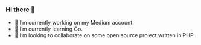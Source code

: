 ### Hi there 👋


- 🔭 I’m currently working on my Medium account.
- 🌱 I’m currently learning Go.
- 👯 I’m looking to collaborate on some open source project written in PHP.

<!--
**amiretemad/amiretemad** is a ✨ _special_ ✨ repository because its `README.md` (this file) appears on your GitHub profile.

Here are some ideas to get you started:

- 🔭 I’m currently working on ...
- 🌱 I’m currently learning ...
- 👯 I’m looking to collaborate on ...
- 🤔 I’m looking for help with ...
- 💬 Ask me about ...
- 📫 How to reach me: ...
- 😄 Pronouns: ...
- ⚡ Fun fact: ...
-->
